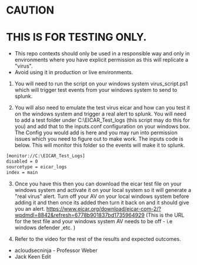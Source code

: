 # CAUTION #

# THIS IS FOR TESTING ONLY.
- This repo contexts should only be used in a responsible way and only in environments where you have explicit permission as this will replicate a "virus".
- Avoid using it in production or live environments.

1. You will need to run the script on your windows system virus_script.ps1 which will trigger test events from your windows system to send to splunk.

2. You will also need to emulate the test virus eicar and how can you test it on the windows system and trigger a real alert to splunk. You will need to add a test folder under C:\EICAR_Test_logs (this script may do this for you) and add that to the inputs.conf configuration on your windows box. The Config you would add is here and you may run into permission issues which you need to figure out to make work. The inputs code is below. This will monitor this folder so the events will make it to splunk.

```bash
[monitor://C:\EICAR_Test_Logs]
disabled = 0
sourcetype = eicar_logs
index = main
```

3. Once you have this then you can download the eicar test file on your windows system and activate it on your local system so it will generate a "real virus" alert. Turn off your AV on your local windows system before adding it and then once its added then turn it back on and it should give you an alert. https://www.eicar.org/download/eicar-com-2/?wpdmdl=8842&refresh=6778b901837bd1735964929 (This is the URL for the test file and your windows system AV needs to be off - i.e windows defender ,etc. )

4. Refer to the video for the rest of the results and expected outcomes.

- acloudsecninja - Professor Weber
 - Jack Keen Edit